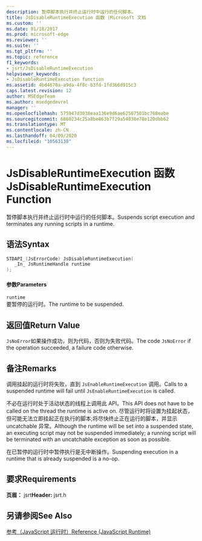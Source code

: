 ```yaml
---
description: 暂停脚本执行并终止运行时中运行的任何脚本。
title: JsDisableRuntimeExecution 函数 |Microsoft 文档
ms.custom: ''
ms.date: 01/18/2017
ms.prod: microsoft-edge
ms.reviewer: ''
ms.suite: ''
ms.tgt_pltfrm: ''
ms.topic: reference
f1_keywords:
- jsrt/JsDisableRuntimeExecution
helpviewer_keywords:
- JsDisableRuntimeExecution function
ms.assetid: 4bd4670a-a9da-4f8c-b3fd-1fd366d915c3
caps.latest.revision: 12
author: MSEdgeTeam
ms.author: msedgedevrel
manager: ''
ms.openlocfilehash: 575947d3038eaa136e9d6ae62507501bc768eabe
ms.sourcegitcommit: 6860234c25a8be863b7f29a54838e78e120dbb62
ms.translationtype: MT
ms.contentlocale: zh-CN
ms.lasthandoff: 04/09/2020
ms.locfileid: "10563138"
---
```

# <span data-ttu-id="094a3-103">JsDisableRuntimeExecution 函数</span><span class="sxs-lookup"><span data-stu-id="094a3-103">JsDisableRuntimeExecution Function</span></span>
<span data-ttu-id="094a3-104">暂停脚本执行并终止运行时中运行的任何脚本。</span><span class="sxs-lookup"><span data-stu-id="094a3-104">Suspends script execution and terminates any running scripts in a runtime.</span></span>  
  
## <span data-ttu-id="094a3-105">语法</span><span class="sxs-lookup"><span data-stu-id="094a3-105">Syntax</span></span>  
  
```cpp  
STDAPI_(JsErrorCode) JsDisableRuntimeExecution(  
   _In_ JsRuntimeHandle runtime  
);  
```  
  
#### <span data-ttu-id="094a3-106">参数</span><span class="sxs-lookup"><span data-stu-id="094a3-106">Parameters</span></span>  
 `runtime`  
 <span data-ttu-id="094a3-107">要暂停的运行时。</span><span class="sxs-lookup"><span data-stu-id="094a3-107">The runtime to be suspended.</span></span>  
  
## <span data-ttu-id="094a3-108">返回值</span><span class="sxs-lookup"><span data-stu-id="094a3-108">Return Value</span></span>  
 <span data-ttu-id="094a3-109">`JsNoError`如果操作成功，则为代码，否则为失败代码。</span><span class="sxs-lookup"><span data-stu-id="094a3-109">The code `JsNoError` if the operation succeeded, a failure code otherwise.</span></span>  
  
## <span data-ttu-id="094a3-110">备注</span><span class="sxs-lookup"><span data-stu-id="094a3-110">Remarks</span></span>  
 <span data-ttu-id="094a3-111">调用挂起的运行时将失败，直到 `JsEnableRuntimeExecution` 调用。</span><span class="sxs-lookup"><span data-stu-id="094a3-111">Calls to a suspended runtime will fail until `JsEnableRuntimeExecution` is called.</span></span>  
  
 <span data-ttu-id="094a3-112">不必在运行时处于活动状态的线程上调用此 API。</span><span class="sxs-lookup"><span data-stu-id="094a3-112">This API does not have to be called on the thread the runtime is active on.</span></span> <span data-ttu-id="094a3-113">尽管运行时将设置为挂起状态，但可能无法立即挂起正在执行的脚本;将尽快终止正在运行的脚本，并显示 uncatchable 异常。</span><span class="sxs-lookup"><span data-stu-id="094a3-113">Although the runtime will be set into a suspended state, an executing script may not be suspended immediately; a running script will be terminated with an uncatchable exception as soon as possible.</span></span>  
  
 <span data-ttu-id="094a3-114">在已暂停的运行时中暂停执行是无中断操作。</span><span class="sxs-lookup"><span data-stu-id="094a3-114">Suspending execution in a runtime that is already suspended is a no-op.</span></span>  
  
## <span data-ttu-id="094a3-115">要求</span><span class="sxs-lookup"><span data-stu-id="094a3-115">Requirements</span></span>  
 <span data-ttu-id="094a3-116">**页眉：** jsrt</span><span class="sxs-lookup"><span data-stu-id="094a3-116">**Header:** jsrt.h</span></span>  
  
## <span data-ttu-id="094a3-117">另请参阅</span><span class="sxs-lookup"><span data-stu-id="094a3-117">See Also</span></span>  
 [<span data-ttu-id="094a3-118">参考（JavaScript 运行时）</span><span class="sxs-lookup"><span data-stu-id="094a3-118">Reference (JavaScript Runtime)</span></span>](../chakra-hosting/reference-javascript-runtime.md)